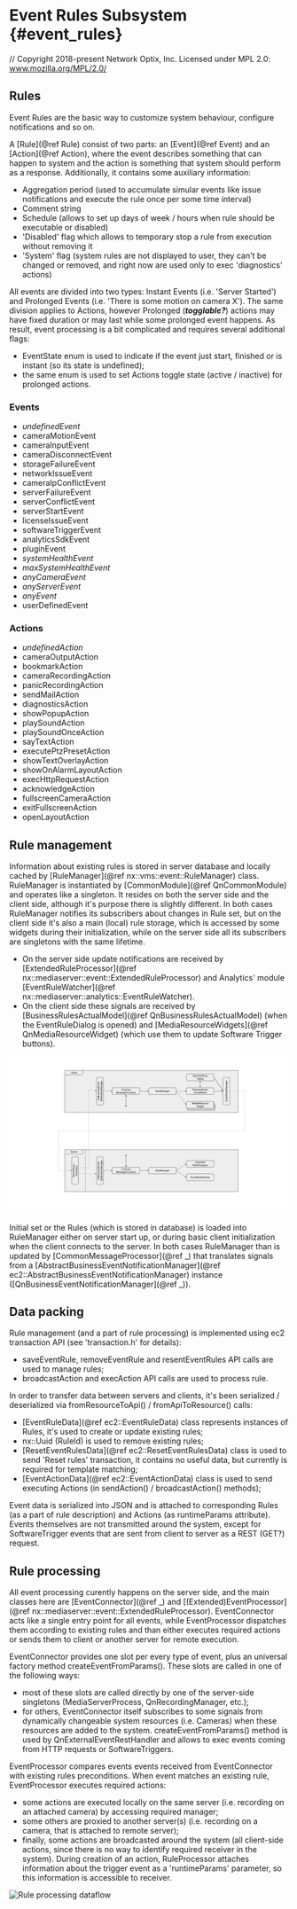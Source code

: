 # Event Rules Subsystem {#event_rules}

// Copyright 2018-present Network Optix, Inc. Licensed under MPL 2.0: www.mozilla.org/MPL/2.0/

## Rules

Event Rules are the basic way to customize system behaviour, configure notifications and so on.

A [Rule](@ref Rule) consist of two parts: an [Event](@ref Event) and an [Action](@ref Action), where the event describes something that can happen to system and the action is something that system should perform as a response.
Additionally, it contains some auxiliary information:
- Aggregation period (used to accumulate simular events like issue notifications and execute the rule once per some time interval)
- Comment string
- Schedule (allows to set up days of week / hours when rule should be executable or disabled)
- 'Disabled' flag which allows to temporary stop a rule from execution without removing it
- 'System' flag (system rules are not displayed to user, they can't be changed or removed, and right now are used only to exec 'diagnostics' actions)

All events are divided into two types: Instant Events (i.e. 'Server Started') and Prolonged Events (i.e. 'There is some motion on camera X').
The same division applies to Actions, however Prolonged (***togglable?***) actions may have fixed duration or may last while some prolonged event happens.
As result, event processing is a bit complicated and requires several additional flags:
- EventState enum is used to indicate if the event just start, finished or is instant (so its state is undefined);
- the same enum is used to set Actions toggle state (active / inactive) for prolonged actions.


### Events
- *undefinedEvent*
- cameraMotionEvent
- cameraInputEvent
- cameraDisconnectEvent
- storageFailureEvent
- networkIssueEvent
- cameraIpConflictEvent
- serverFailureEvent
- serverConflictEvent
- serverStartEvent
- licenseIssueEvent
- softwareTriggerEvent
- analyticsSdkEvent
- pluginEvent
- *systemHealthEvent*
- *maxSystemHealthEvent*
- *anyCameraEvent*
- *anyServerEvent*
- *anyEvent*
- userDefinedEvent

### Actions
- *undefinedAction*
- cameraOutputAction
- bookmarkAction
- cameraRecordingAction
- panicRecordingAction
- sendMailAction
- diagnosticsAction
- showPopupAction
- playSoundAction
- playSoundOnceAction
- sayTextAction
- executePtzPresetAction
- showTextOverlayAction
- showOnAlarmLayoutAction
- execHttpRequestAction
- acknowledgeAction
- fullscreenCameraAction
- exitFullscreenAction
- openLayoutAction

## Rule management
Information about existing rules is stored in server database and locally cached by [RuleManager](@ref nx::vms::event::RuleManager) class.
RuleManager is instantiated by [CommonModule](@ref QnCommonModule) and operates like a singleton.
It resides on both the server side and the client side, although it's purpose there is slightly different.
In both cases RuleManager notifies its subscribers about changes in Rule set, but on the client side it's also a main (local) rule storage, which is accessed by some widgets during their initialization, while on the server side all its subscribers are singletons with the same lifetime.

- On the server side update notifications are received by [ExtendedRuleProcessor](@ref nx::mediaserver::event::ExtendedRuleProcessor) and Analytics' module [EventRuleWatcher](@ref nx::mediaserver::analytics::EventRuleWatcher).
- On the client side these signals are received by [BusinessRulesActualModel](@ref QnBusinessRulesActualModel) (when the EventRuleDialog is opened) and [MediaResourceWidgets](@ref QnMediaResourceWidget) (which use them to update Software Trigger buttons).

![Rule management dataflow](doc/management.svg)

Initial set or the Rules (which is stored in database) is loaded into RuleManager either on server start up, or during basic client initialization when the client connects to the server.
In both cases RuleManager than is updated by [CommonMessageProcessor](@ref _) that translates signals from a [AbstractBusinessEventNotificationManager](@ref ec2::AbstractBusinessEventNotificationManager) instance ([QnBusinessEventNotificationManager](@ref _)).

## Data packing
Rule management (and a part of rule processing) is implemented using ec2 transaction API (see 'transaction.h' for details):
- saveEventRule, removeEventRule and resentEventRules API calls are used to manage rules;
- broadcastAction and execAction API calls are used to process rule.

In order to transfer data between servers and clients, it's been serialized / deserialized via fromResourceToApi() / fromApiToResource() calls:
- [EventRuleData](@ref ec2::EventRuleData) class represents instances of Rules, it's used to create or update existing rules;
- nx::Uuid (RuleId) is used to remove existing rules;
- [ResetEventRulesData](@ref ec2::ResetEventRulesData) class is used to send 'Reset rules' transaction, it contains no useful data, but currently is required for template matching;
- [EventActionData](@ref ec2::EventActionData) class is used to send executing Actions (in sendAction() / broadcastAction() methods);

Event data is serialized into JSON and is attached to corresponding Rules (as a part of rule description) and Actions (as runtimeParams attribute).
Events themselves are not transmitted around the system, except for SoftwareTrigger events that are sent from client to server as a REST (GET?) request.

## Rule processing
All event processing curently happens on the server side, and the main classes here are [EventConnector](@ref _) and [(Extended)EventProcessor](@ref nx::mediaserver::event::ExtendedRuleProcessor).
EventConnector acts like a single entry point for all events, while EventProcessor dispatches them according to existing rules and than either executes required actions or sends them to client or another server for remote execution.

EventConnector provides one slot per every type of event, plus an universal factory method createEventFromParams().
These slots are called in one of the following ways:
- most of these slots are called directly by one of the server-side singletons (MediaServerProcess, QnRecordingManager, etc.);
- for others, EventConnector itself subscribes to some signals from dynamically changeable system resources (i.e. Cameras) when these resources are added to the system.
createEventFromParams() method is used by QnExternalEventRestHandler and allows to exec events coming from HTTP requests or SoftwareTriggers.

EventProcessor compares events events received from EventConnector with existing rules preconditions.
When event matches an existing rule, EventProcessor executes required actions:
- some actions are executed locally on the same server (i.e. recording on an attached camera) by accessing required manager;
- some others are proxied to another server(s) (i.e. recording on a camera, that is attached to remote server);
- finally, some actions are broadcasted around the system (all client-side actions, since there is no way to identify required receiver in the system).
During creation of an action, RuleProcessor attaches information about the trigger event as a 'runtimeParams' parameter, so this information is accessible to receiver.

![Rule processing dataflow](doc/processing.svg)
